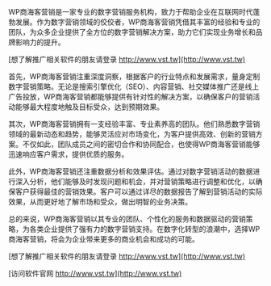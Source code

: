 WP商海客营销是一家专业的数字营销服务机构，致力于帮助企业在互联网时代蓬勃发展。作为数字营销领域的佼佼者，WP商海客营销凭借其丰富的经验和专业的团队，为众多企业提供了全方位的数字营销解决方案，助力它们实现业务增长和品牌影响力的提升。

[想了解推广相关软件的朋友请登录 http://www.vst.tw](http://www.vst.tw)

首先，WP商海客营销注重深度洞察，根据客户的行业特点和发展需求，量身定制数字营销策略。无论是搜索引擎优化（SEO）、内容营销、社交媒体推广还是线上广告投放，WP商海客营销都能够提供有针对性的解决方案，以确保客户的营销活动能够最大程度地触及目标受众，达到预期效果。

其次，WP商海客营销拥有一支经验丰富、专业素养高的团队。他们熟悉数字营销领域的最新动态和趋势，能够灵活应对市场变化，为客户提供高效、创新的营销方案。不仅如此，团队成员之间的密切合作和协同配合，也使得WP商海客营销能够迅速响应客户需求，提供优质的服务。

此外，WP商海客营销还注重数据分析和效果评估。通过对数字营销活动的数据进行深入分析，他们能够及时发现问题和机会，并对营销策略进行调整和优化，以确保客户获得最佳的营销效果。客户可以通过详尽的数据报告了解到营销活动的实际效果，从而更好地了解市场和受众，做出明智的业务决策。

总的来说，WP商海客营销以其专业的团队、个性化的服务和数据驱动的营销策略，为各类企业提供了强有力的数字营销支持。在数字化转型的浪潮中，选择WP商海客营销，将会为企业带来更多的商业机会和成功的可能。

[想了解推广相关软件的朋友请登录 http://www.vst.tw](http://www.vst.tw)


[访问软件官网 http://www.vst.tw](http://www.vst.tw)
